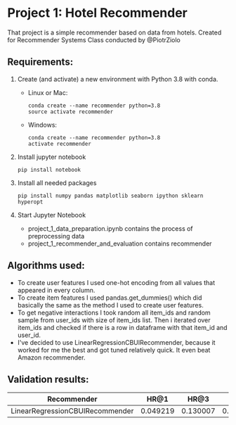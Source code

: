 # Project 1: Hotel Recommender

That project is a simple recommender based on data from hotels. Created for Recommender Systems Class conducted by @PiotrZiolo

## Requirements:

1. Create (and activate) a new environment with Python 3.8 with conda.

    * Linux or Mac:
        ```console
        conda create --name recommender python=3.8
        source activate recommender
        ```
    * Windows:
    
        ```console
        conda create --name recommender python=3.8 
        activate recommender
        ```

2. Install jupyter notebook
    
    ```console
    pip install notebook 
    ```
    
3. Install all needed packages

    ```console
    pip install numpy pandas matplotlib seaborn ipython sklearn hyperopt
    ```

4. Start Jupyter Notebook
    * project\_1\_data_preparation.ipynb contains the process of preprocessing data
    * project\_1\_recommender\_and\_evaluation contains recommender

## Algorithms used:
* To create user features I used one-hot encoding from all values that appeared in every column.
* To create item features I used pandas.get_dummies() which did basically the same as the method I used to create user features.
* To get negative interactions I took random all item_ids and random sample from user_ids with size of item_ids list. Then i iterated over item_ids and checked if there is a row in dataframe with that item_id and user_id.
* I've decided to use LinearRegressionCBUIRecommender, because it worked for me the best and got tuned relatively quick. It even beat Amazon recommender.
## Validation results:
|           Recommender           | HR@1     |   HR@3   | HR@5     | HR@10   | NGCG@1 | NGCG@3   | NGCG@5   | NGCG@10  |
|:-------------------------------:|----------|:--------:|----------|---------|----------|----------|----------|----------|
| LinearRegressionCBUIRecommender | 0.049219 |	0.130007 |	0.174134 |	0.233198 |	0.049219 |	0.094502 |	0.113016 |	0.131827